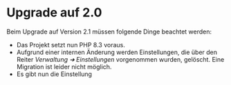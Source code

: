 # Upgrade auf 2.0

Beim Upgrade auf Version 2.1 müssen folgende Dinge beachtet werden:

* Das Projekt setzt nun PHP 8.3 voraus.
* Aufgrund einer internen Änderung werden Einstellungen, die über den Reiter *Verwaltung ➜ Einstellungen* vorgenommen wurden, gelöscht. Eine Migration ist leider nicht möglich.
* Es gibt nun die Einstellung 